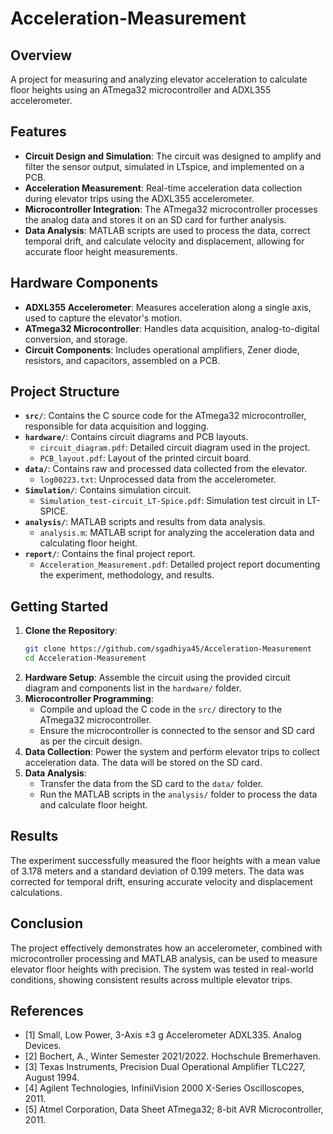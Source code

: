 # Acceleration-Measurement

## Overview
A project for measuring and analyzing elevator acceleration to calculate floor heights using an ATmega32 microcontroller and ADXL355 accelerometer.

## Features
- **Circuit Design and Simulation**: The circuit was designed to amplify and filter the sensor output, simulated in LTspice, and implemented on a PCB.
- **Acceleration Measurement**: Real-time acceleration data collection during elevator trips using the ADXL355 accelerometer.
- **Microcontroller Integration**: The ATmega32 microcontroller processes the analog data and stores it on an SD card for further analysis.
- **Data Analysis**: MATLAB scripts are used to process the data, correct temporal drift, and calculate velocity and displacement, allowing for accurate floor height measurements.

## Hardware Components
- **ADXL355 Accelerometer**: Measures acceleration along a single axis, used to capture the elevator's motion.
- **ATmega32 Microcontroller**: Handles data acquisition, analog-to-digital conversion, and storage.
- **Circuit Components**: Includes operational amplifiers, Zener diode, resistors, and capacitors, assembled on a PCB.

## Project Structure
- **`src/`**: Contains the C source code for the ATmega32 microcontroller, responsible for data acquisition and logging.
- **`hardware/`**: Contains circuit diagrams and PCB layouts.
  - `circuit_diagram.pdf`: Detailed circuit diagram used in the project.
  - `PCB_layout.pdf`: Layout of the printed circuit board.
- **`data/`**: Contains raw and processed data collected from the elevator.
  - `log00223.txt`: Unprocessed data from the accelerometer.
- **`Simulation/`**: Contains simulation circuit.
  - `Simulation_test-circuit_LT-Spice.pdf`: Simulation test circuit in LT-SPICE. 
- **`analysis/`**: MATLAB scripts and results from data analysis.
  - `analysis.m`: MATLAB script for analyzing the acceleration data and calculating floor height.
- **`report/`**: Contains the final project report.
  - `Acceleration_Measurement.pdf`: Detailed project report documenting the experiment, methodology, and results.

## Getting Started
1. **Clone the Repository**:
    ```sh
    git clone https://github.com/sgadhiya45/Acceleration-Measurement
    cd Acceleration-Measurement
    ```
2. **Hardware Setup**: Assemble the circuit using the provided circuit diagram and components list in the `hardware/` folder.
3. **Microcontroller Programming**:
    - Compile and upload the C code in the `src/` directory to the ATmega32 microcontroller.
    - Ensure the microcontroller is connected to the sensor and SD card as per the circuit design.
4. **Data Collection**: Power the system and perform elevator trips to collect acceleration data. The data will be stored on the SD card.
5. **Data Analysis**:
    - Transfer the data from the SD card to the `data/` folder.
    - Run the MATLAB scripts in the `analysis/` folder to process the data and calculate floor height.

## Results
The experiment successfully measured the floor heights with a mean value of 3.178 meters and a standard deviation of 0.199 meters. The data was corrected for temporal drift, ensuring accurate velocity and displacement calculations.

## Conclusion
The project effectively demonstrates how an accelerometer, combined with microcontroller processing and MATLAB analysis, can be used to measure elevator floor heights with precision. The system was tested in real-world conditions, showing consistent results across multiple elevator trips.

## References
- [1] Small, Low Power, 3-Axis ±3 g Accelerometer ADXL335. Analog Devices.
- [2] Bochert, A., Winter Semester 2021/2022. Hochschule Bremerhaven.
- [3] Texas Instruments, Precision Dual Operational Amplifier TLC227, August 1994.
- [4] Agilent Technologies, InfiniiVision 2000 X-Series Oscilloscopes, 2011.
- [5] Atmel Corporation, Data Sheet ATmega32; 8-bit AVR Microcontroller, 2011.
